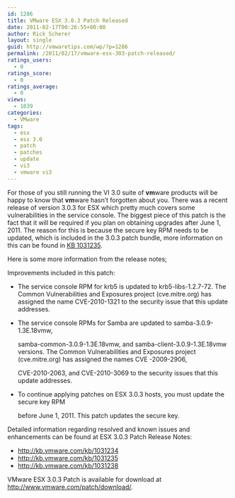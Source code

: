 ```yaml
---
id: 1286
title: VMware ESX 3.0.3 Patch Released
date: 2011-02-17T00:26:55+00:00
author: Rick Scherer
layout: single
guid: http://vmwaretips.com/wp/?p=1286
permalink: /2011/02/17/vmware-esx-303-patch-released/
ratings_users:
  - 0
ratings_score:
  - 0
ratings_average:
  - 0
views:
  - 1039
categories:
  - VMware
tags:
  - esx
  - esx 3.0
  - patch
  - patches
  - update
  - vi3
  - vmware vi3
---
```

For those of you still running the VI 3.0 suite of **vm**ware products will be happy to know that **vm**ware hasn&#8217;t forgotten about you. There was a recent release of version 3.0.3 for ESX which pretty much covers some vulnerabilities in the service console. The biggest piece of this patch is the fact that it will be required if you plan on obtaining upgrades after June 1, 2011. The reason for this is because the secure key RPM needs to be updated, which is included in the 3.0.3 patch bundle, more information on this can be found in <a href="http://kb.vmware.com/kb/1031235" target="_blank">KB 1031235</a>.

Here is some more information from the release notes;

Improvements included in this patch:

  * The service console RPM for krb5 is updated to krb5-libs-1.2.7-72. The Common Vulnerabilities and Exposures project (cve.mitre.org) has assigned the name CVE-2010-1321 to the security issue that this update addresses.
  * The service console RPMs for Samba are updated to samba-3.0.9-1.3E.18vmw,
  
    samba-common-3.0.9-1.3E.18vmw, and samba-client-3.0.9-1.3E.18vmw versions. The Common Vulnerabilities and Exposures project (cve.mitre.org) has assigned the names CVE -2009-2906,
  
    CVE-2010-2063, and CVE-2010-3069 to the security issues that this update addresses.
  * To continue applying patches on ESX 3.0.3 hosts, you must update the secure key RPM
  
    before June 1, 2011. This patch updates the secure key.

Detailed information regarding resolved and known issues and enhancements can be found at ESX 3.0.3 Patch Release Notes:

  * <a onclick="onClickUnsafeLink(event);" href="http://kb.vmware.com/kb/1031234" target="_blank"><span style="color: #0068cf;">http://kb.vmware.com/kb/1031234</span></a>
  * <a onclick="onClickUnsafeLink(event);" href="http://kb.vmware.com/kb/1031235" target="_blank"><span style="color: #0068cf;">http://kb.vmware.com/kb/1031235</span></a>
  * <a onclick="onClickUnsafeLink(event);" href="http://kb.vmware.com/kb/1031238" target="_blank"><span style="color: #0068cf;">http://kb.vmware.com/kb/1031238</span></a>

VMware ESX 3.0.3 Patch is available for download at <a onclick="onClickUnsafeLink(event);" href="http://www.vmware.com/patch/download/" target="_blank"><span style="color: #0068cf;">http://www.vmware.com/patch/download/</span></a>.